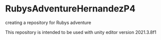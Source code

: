 # RubysAdventureHernandezP4
creating a repository for Rubys adventure 

This repository is intended to be used with unity editor version 2021.3.8f1
